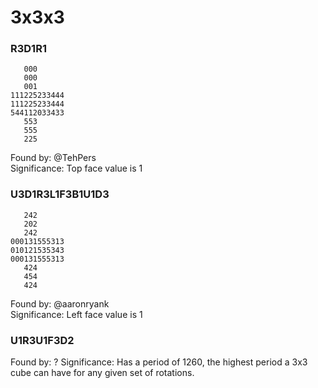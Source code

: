 # 3x3x3

### R3D1R1

       000
       000
       001
    111225233444
    111225233444
    544112033433
       553
       555
       225

Found by: @TehPers  
Significance: Top face value is 1

### U3D1R3L1F3B1U1D3

       242
       202
       242
    000131555313
    010121535343
    000131555313
       424
       454
       424

Found by: @aaronryank  
Significance: Left face value is 1

### U1R3U1F3D2

Found by: ?
Significance: Has a period of 1260, the highest period a 3x3 cube can have for any given set of rotations.

